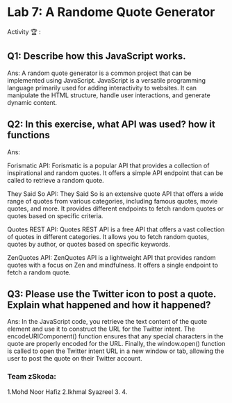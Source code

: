 # Lab 7: A Randome Quote Generator

Activity 🏆 :
## Q1: Describe how this JavaScript works.
Ans: A random quote generator is a common project that can be implemented using JavaScript. JavaScript is a versatile programming language primarily used for adding interactivity to websites. It can manipulate the HTML structure, handle user interactions, and generate dynamic content.

## Q2: In this exercise, what API was used? how it functions
Ans:

Forismatic API: Forismatic is a popular API that provides a collection of inspirational and random quotes. It offers a simple API endpoint that can be called to retrieve a random quote.

They Said So API: They Said So is an extensive quote API that offers a wide range of quotes from various categories, including famous quotes, movie quotes, and more. It provides different endpoints to fetch random quotes or quotes based on specific criteria.

Quotes REST API: Quotes REST API is a free API that offers a vast collection of quotes in different categories. It allows you to fetch random quotes, quotes by author, or quotes based on specific keywords.

ZenQuotes API: ZenQuotes API is a lightweight API that provides random quotes with a focus on Zen and mindfulness. It offers a single endpoint to fetch a random quote.


## Q3: Please use the Twitter icon to post a quote. Explain what happened and how it happened?
Ans: In the JavaScript code, you retrieve the text content of the quote element and use it to construct the URL for the Twitter intent. The encodeURIComponent() function ensures that any special characters in the quote are properly encoded for the URL. Finally, the window.open() function is called to open the Twitter intent URL in a new window or tab, allowing the user to post the quote on their Twitter account.

### Team zSkoda:
1.Mohd Noor Hafiz
2.Ikhmal Syazreel
3.
4.
